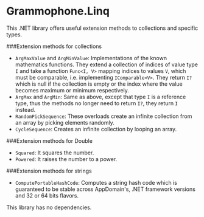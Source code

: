 # Grammophone.Linq
This .NET library offers useful extension methods to collections and specific types.

###Extension methods for collections
* `ArgMaxValue` and `ArgMinValue`: Implementations of the known mathematics functions. They extend a collection of indices of value type `I` and take a function `Func<I, V>` mapping indices to values `V`, which must be comparable, i.e. implementing `IComparable<V>`. They return `I?` which is null if the collection is empty or the index where the value becomes maximum or minimum respectively.
* `ArgMax` and `ArgMin`: Same as above, except that type `I` is a reference type, thus the methods no longer need to return `I?`, they return `I` instead.
* `RandomPickSequence`: These overloads create an infinite collection from an array by picking elements randomly.
* `CycleSequence`: Creates an infinite collection by looping an array.

###Extension methods for Double
* `Squared`: It squares the number.
* `Powered`: It raises the number to a power.

###Extension methods for strings
* `ComputePortableHashCode`: Computes a string hash code which is guaranteed to be stable across AppDomain's, .NET framework versions and 32 or 64 bits flavors.

This library has no dependencies.
